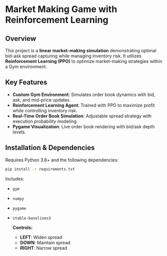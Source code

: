 # Market Making Game with Reinforcement Learning

## Overview
This project is a **linear market-making simulation** demonstrating optimal bid-ask spread capturing while managing inventory risk. It utilizes **Reinforcement Learning (PPO)** to optimize market-making strategies within a Gym environment.

## Key Features
- **Custom Gym Environment**: Simulates order book dynamics with bid, ask, and mid-price updates.
- **Reinforcement Learning Agent**: Trained with PPO to maximize profit while controlling inventory risk.
- **Real-Time Order Book Simulation**: Adjustable spread strategy with execution probability modeling.
- **Pygame Visualization**: Live order book rendering with bid/ask depth levels.

## Installation & Dependencies
Requires Python 3.8+ and the following dependencies:
```bash
pip install -r requirements.txt
```
Includes:
- `gym`
- `numpy`
- `pygame`
- `stable-baselines3`
  
  **Controls:**
  - **LEFT**: Widen spread
  - **DOWN**: Maintain spread
  - **RIGHT**: Narrow spread 

